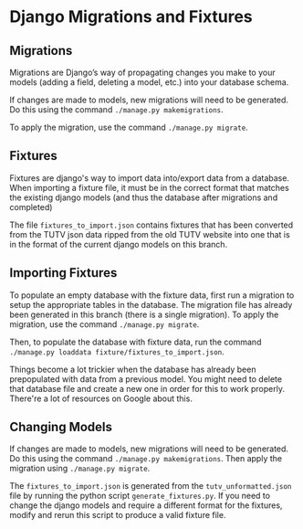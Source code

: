 # Django Migrations and Fixtures

## Migrations
Migrations are Django’s way of propagating changes you make to your models
(adding a field, deleting a model, etc.) into your database schema.

If changes are made to models, new migrations will need to be generated. Do
this using the command `./manage.py makemigrations`.

To apply the migration, use the command `./manage.py migrate`.

## Fixtures
Fixtures are django's way to import data into/export data from a database.
When importing a fixture file, it must be in the correct format that
matches the existing django models (and thus the database after migrations
and completed)

The file `fixtures_to_import.json` contains fixtures that has been
converted from the TUTV json data ripped from the old TUTV website into one
that is in the format of the current django models on this branch.

## Importing Fixtures 
To populate an empty database with the fixture data, first run a migration
to setup the appropriate tables in the database. The migration file has
already been generated in this branch (there is a single migration). To
apply the migration, use the command `./manage.py migrate`.

Then, to populate the database with fixture data, run the command
`./manage.py loaddata fixture/fixtures_to_import.json`. 

Things become a lot trickier when the database has already been
prepopulated with data from a previous model. You might need to delete that
database file and create a new one in order for this to work properly.
There're a lot of resources on Google about this.

## Changing Models
If changes are made to models, new migrations will need to be generated. Do
this using the command `./manage.py makemigrations`. Then apply the
migration using `./manage.py migrate`.

The `fixtures_to_import.json` is generated from the `tutv_unformatted.json`
file by running the python script `generate_fixtures.py`. If you need to
change the django models and require a different format for the fixtures,
modify and rerun this script to produce a valid fixture file.
